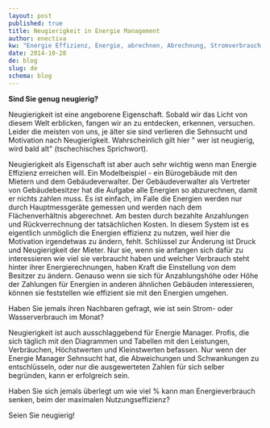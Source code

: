 ```yaml
---
layout: post
published: true
title: Neugierigkeit in Energie Management
author: enectiva
kw: "Energie Effizienz, Energie, abrechnen, Abrechnung, Stromverbrauch, Wasserverbrauch"
date: 2014-10-28
de: blog
slug: de
schema: blog
---
```


**Sind Sie genug neugierig?**

Neugierigkeit ist eine angeborene Eigenschaft. Sobald wir das Licht von diesem Welt erblicken, fangen wir an zu entdecken, erkennen, versuchen. Leider die meisten von uns, je älter sie sind verlieren die Sehnsucht und Motivation nach Neugierigkeit. Wahrscheinlich gilt hier " wer ist neugierig, wird bald alt" (tschechisches Sprichwort).

Neugierigkeit als Eigenschaft ist aber auch sehr wichtig wenn man Energie Effizienz erreichen will. Ein Modelbeispiel - ein Bürogebäude mit den Mietern und dem Gebäudeverwalter. Der Gebäudeverwalter als Vertreter von Gebäudebesitzer hat die Aufgabe alle Energien so abzurechnen, damit er nichts zahlen muss. Es ist einfach, im Falle die Energien werden nur durch Hauptmessgeräte gemessen und werden nach dem Flächenverhältnis abgerechnet. Am besten durch bezahlte Anzahlungen und Rückverrechnung der tatsächlichen Kosten. In diesem System ist es eigentlich unmöglich die Energien effizienz zu nutzen, weil hier die Motivation irgendetwas zu ändern, fehlt. Schlüssel zur Änderung ist Druck und Neugierigkeit der Mieter. Nur sie, wenn sie anfangen sich dafür zu interessieren wie viel sie verbraucht haben und welcher Verbrauch steht hinter ihrer Energierechnungen, haben Kraft die Einstellung von dem Besitzer zu ändern. Genauso wenn sie sich für Anzahlungshöhe oder  Höhe der Zahlungen für Energien in anderen ähnlichen Gebäuden interessieren, können sie feststellen wie effizient sie mit den Energien umgehen.

Haben Sie jemals ihren Nachbaren gefragt, wie ist sein Strom- oder Wasserverbrauch im Monat? 

Neugierigkeit ist auch ausschlaggebend für Energie Manager. Profis, die sich täglich mit den Diagrammen und Tabellen mit den Leistungen, Verbräuchen, Höchstwerten und Kleinstwerten befassen. Nur wenn der Energie Manager Sehnsucht hat, die Abweichungen und Schwankungen zu entschlüsseln, oder nur die ausgewerteten Zahlen für sich selber begründen, kann er erfolgreich sein. 

Haben Sie sich jemals überlegt um wie viel % kann man Energieverbrauch senken, beim der maximalen Nutzungseffizienz?

Seien Sie neugierig!
